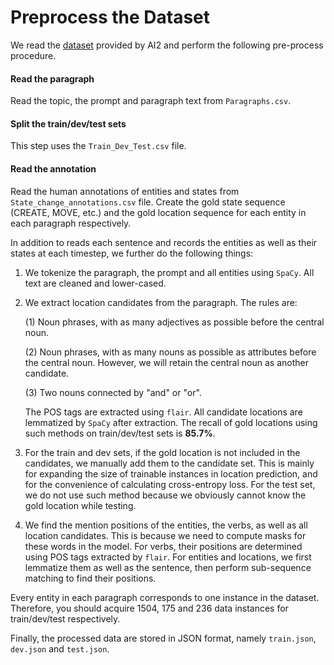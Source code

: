 # Preprocess the Dataset

We read the [dataset]( http://data.allenai.org/propara/ ) provided by AI2 and perform the following pre-process procedure.

#### Read the paragraph

Read the topic, the prompt and paragraph text from ``Paragraphs.csv``.

#### Split the train/dev/test sets

This step uses the ``Train_Dev_Test.csv`` file.

#### Read the annotation

Read the human annotations of entities and states from ``State_change_annotations.csv`` file. Create the gold state sequence (CREATE, MOVE, etc.) and the gold location sequence for each entity in each paragraph respectively.

In addition to reads each sentence and records the entities as well as their states at each timestep, we further do the following things:

1. We tokenize the paragraph, the prompt and all entities using ``SpaCy``. All text are cleaned and lower-cased.

2. We extract location candidates from the paragraph. The rules are:

   (1) Noun phrases, with as many adjectives as possible before the central noun.

   (2) Noun phrases, with as many nouns as possible as attributes before the central noun. However, we will retain the central noun as another candidate.

   (3) Two nouns connected by "and" or "or".

   The POS tags are extracted using ``flair``. All candidate locations are lemmatized by ``SpaCy`` after extraction. The recall of gold locations using such methods on train/dev/test sets is **85.7%**.

3. For the train and dev sets, if the gold location is not included in the candidates, we manually add them to the candidate set. This is mainly for expanding the size of trainable instances in location prediction, and for the convenience of calculating cross-entropy loss. For the test set, we do not use such method because we obviously cannot know the gold location while testing.

5. We find the mention positions of the entities, the verbs, as well as all location candidates. This is because we need to compute masks for these words in the model. For verbs, their positions are determined using POS tags extracted by `flair`. For entities and locations, we first lemmatize them as well as the sentence, then perform sub-sequence matching to find their positions.

Every entity in each paragraph corresponds to one instance in the dataset. Therefore, you should acquire 1504, 175 and 236 data instances for train/dev/test respectively.

Finally, the processed data are stored in JSON format, namely `train.json`, `dev.json` and `test.json`.